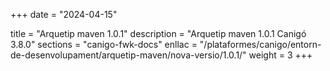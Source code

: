 +++
date        = "2024-04-15"

title       = "Arquetip maven 1.0.1"
description = "Arquetip maven 1.0.1 Canigó 3.8.0"
sections    = "canigo-fwk-docs"
enllac		= "/plataformes/canigo/entorn-de-desenvolupament/arquetip-maven/nova-versio/1.0.1/"
weight		= 3
+++

